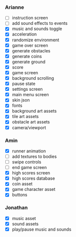 ### Arianne
- [ ] instruction screen
- [ ] add sound effects to events
- [x] music and sounds toggle
- [x] acceleration
- [x] randomize environment
- [x] game over screen
- [x] generate obstacles
- [x] generate coins
- [x] generate ground
- [x] score
- [x] game screen
- [x] background scrolling
- [x] pause state
- [x] settings screen
- [x] main menu screen
- [x] skin json
- [x] fonts
- [x] background art assets
- [x] tile art assets
- [x] obstacle art assets
- [x] camera/viewport

### Amin
- [x] runner animation
- [ ] add textures to bodies
- [ ] swipe controls
- [ ] end game screen
- [x] high scores screen
- [x] high scores database
- [x] coin asset
- [x] game character asset
- [x] buttons

### Jonathan
- [x] music asset
- [x] sound assets
- [x] play/pause music and sounds
